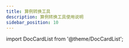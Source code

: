 ```yaml
---
title: 算例转换工具
description: 算例转换工具使用说明
sidebar_position: 10
---
```


import DocCardList from '@theme/DocCardList';

<DocCardList />
